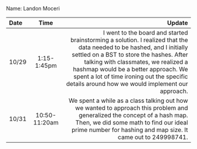 Name: Landon Moceri

| Date  |     Time      |                                                                                                                                                                                                                                                                                                                                             Update |
|:------|:-------------:|---------------------------------------------------------------------------------------------------------------------------------------------------------------------------------------------------------------------------------------------------------------------------------------------------------------------------------------------------:|
| 10/29 |  1:15-1:45pm  | I went to the board and started brainstorming a solution. I realized that the data needed to be hashed, and I initially settled on a BST to store the hashes. After talking with classmates, we realized a hashmap would be a better approach. We spent a lot of time ironing out the specific details around how we would implement our approach. |
| 10/31 | 10:50-11:20am |                                                                                                                We spent a while as a class talking out how we wanted to approach this problem and generalized the concept of a hash map. Then, we did some math to find our ideal prime number for hashing and map size. It came out to 249998741. |